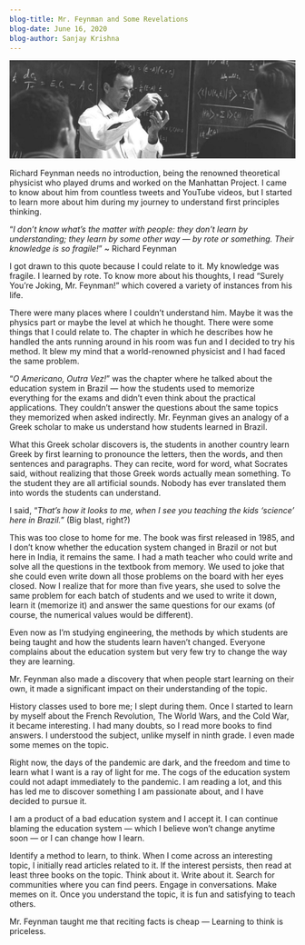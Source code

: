 ```yaml
---
blog-title: Mr. Feynman and Some Revelations
blog-date: June 16, 2020
blog-author: Sanjay Krishna
---
```


![](../images/feynman.jpeg)

Richard Feynman needs no introduction, being the renowned theoretical physicist who played drums and worked on the Manhattan Project. I came to know about him from countless tweets and YouTube videos, but I started to learn more about him during my journey to understand first principles thinking.

“*I don’t know what’s the matter with people: they don’t learn by understanding; they learn by some other way — by rote or something. Their knowledge is so fragile!*” ~ Richard Feynman

I got drawn to this quote because I could relate to it. My knowledge was fragile. I learned by rote. To know more about his thoughts, I read “Surely You’re Joking, Mr. Feynman!” which covered a variety of instances from his life.

There were many places where I couldn’t understand him. Maybe it was the physics part or maybe the level at which he thought. There were some things that I could relate to. The chapter in which he describes how he handled the ants running around in his room was fun and I decided to try his method. It blew my mind that a world-renowned physicist and I had faced the same problem.

“*O Americano, Outra Vez!*” was the chapter where he talked about the education system in Brazil — how the students used to memorize everything for the exams and didn’t even think about the practical applications. They couldn’t answer the questions about the same topics they memorized when asked indirectly. Mr. Feynman gives an analogy of a Greek scholar to make us understand how students learned in Brazil.

What this Greek scholar discovers is, the students in another country learn Greek by first learning to pronounce the letters, then the words, and then sentences and paragraphs. They can recite, word for word, what Socrates said, without realizing that those Greek words actually mean something. To the student they are all artificial sounds. Nobody has ever translated them into words the students can understand.

I said, “*That’s how it looks to me, when I see you teaching the kids ‘science’ here in Brazil.*” (Big blast, right?)

This was too close to home for me. The book was first released in 1985, and I don’t know whether the education system changed in Brazil or not but here in India, it remains the same. I had a math teacher who could write and solve all the questions in the textbook from memory. We used to joke that she could even write down all those problems on the board with her eyes closed. Now I realize that for more than five years, she used to solve the same problem for each batch of students and we used to write it down, learn it (memorize it) and answer the same questions for our exams (of course, the numerical values would be different).

Even now as I’m studying engineering, the methods by which students are being taught and how the students learn haven’t changed. Everyone complains about the education system but very few try to change the way they are learning.

Mr. Feynman also made a discovery that when people start learning on their own, it made a significant impact on their understanding of the topic.

History classes used to bore me; I slept during them. Once I started to learn by myself about the French Revolution, The World Wars, and the Cold War, it became interesting. I had many doubts, so I read more books to find answers. I understood the subject, unlike myself in ninth grade. I even made some memes on the topic.

Right now, the days of the pandemic are dark, and the freedom and time to learn what I want is a ray of light for me. The cogs of the education system could not adapt immediately to the pandemic. I am reading a lot, and this has led me to discover something I am passionate about, and I have decided to pursue it.

I am a product of a bad education system and I accept it. I can continue blaming the education system — which I believe won’t change anytime soon — or I can change how I learn.

Identify a method to learn, to think. When I come across an interesting topic, I initially read articles related to it. If the interest persists, then read at least three books on the topic. Think about it. Write about it. Search for communities where you can find peers. Engage in conversations. Make memes on it. Once you understand the topic, it is fun and satisfying to teach others.

Mr. Feynman taught me that reciting facts is cheap — Learning to think is priceless.